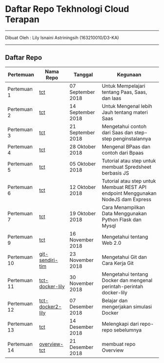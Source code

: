 # Daftar Repo Tekhnologi Cloud Terapan
---

Dibuat Oleh		: Lily Isnaini Astriningsih (163210010/D3-KA)

---
				  
Daftar Repo
---

| Pertemuan     | Nama Repo     													| Tanggal     		| Kegunaan				  															|
| ------------- | ---------------------------------------------------------------- 	| ----------------- | --------------------------------------------------------------------------------- |
| Pertemuan 1   | [tct](https://github.com/lilyastri/tct/tree/master/Minggu-1)		| 07 September 2018	| Untuk Mempelajari tentang Paas, Saas, dan Iaas									|
| Pertemuan 2   | [tct](https://github.com/lilyastri/tct/tree/master/Minggu%202)	| 14 September 2018	| Untuk Mengenal lebih Jauh tentang materi Saas										|
| Pertemuan 3   | [tct](https://github.com/lilyastri/tct/tree/master/Minggu%203)	| 21 September 2018	| Mengetahui contoh dari Saas dan step-step penginstalannya							|									
| Pertemuan 4   | [tct](https://github.com/lilyastri/tct/tree/master/Minggu%204)	| 28 Oktober 2018	| Mengenal BPaas dan contoh dari Bpaas												|	
| Pertemuan 5   | [tct](https://github.com/lilyastri/tct/tree/master/Minggu%205)	| 05 Oktober 2018   | Tutorial atau step untuk membuat Spredsheet berbasis JS							|
| Pertemuan 6   | [tct](https://github.com/lilyastri/tct/tree/master/Minggu%206)	| 12 Oktober 2018   | Tutorial atau step untuk Membuat REST API endpoint Menggunakan NodeJS dam Express	|
| Pertemuan 7   | [tct](https://github.com/lilyastri/tct/tree/master/Minggu%207)	| 19 Oktober 2018	| Cara Menampilkan Data Menggunakan Python Flask dan Mysql							|
| Pertemuan 9   | [tct](https://github.com/lilyastri/tct/tree/master/Minggu%208)	| 16 November 2018	| Mengetahui tentang Web 2.0														|
| Pertemuan 10  | [git-sendiri-tim](https://github.com/lilyastri/git-sendiri-tim)	| 23 November 2018	| Mengetahui Git dan Cara Kerja Git													|
| Pertemuan 11  | [tct-docker-lily](https://github.com/lilyastri/tct-docker-lily)	| 30 November 2018	| Mengetahui tentang Docker dan mengenal perintah-perintah docker-lily				|
| Pertemuan 12  | [tct-docker2-lily](https://github.com/lilyastri/tct-docker2-lily)	| 07 Desember 2018	| Belajar dan mengerjakan simulasi Docker											|
| Pertemuan 13  | [tct](https://github.com/lilyastri/tct)							| 14 Desember 2018	| Melengkapi dari repo-repo sebelumnya												|
| Pertemuan 14	| [overview-tct](https://github.com/lilyastri/overview-tct/blob/master/README.md)	| 21 Desember 2018	| membuat repo Overview	|
